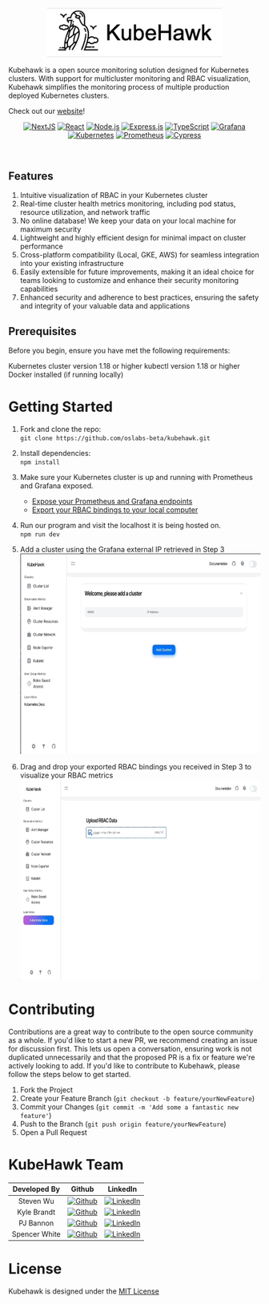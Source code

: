 
<p align="center">
  <img width="350" src="./public/kubehawklogo.png">
</p>


Kubehawk is a open source monitoring solution designed for Kubernetes clusters. With support for multicluster monitoring and RBAC visualization, Kubehawk simplifies the monitoring process of multiple production deployed Kubernetes clusters.

Check out our [website](https://www.kubehawk.com)!
<br/>

<div align="center">

[![NextJS](https://img.shields.io/badge/next.js-000000?style=for-the-badge&logo=nextdotjs&logoColor=white)](https://nextjs.org/)
[![React](https://img.shields.io/badge/react-%2320232a.svg?style=for-the-badge&logo=react&logoColor=%2361DAFB)](https://reactjs.org/)
[![Node.js](https://img.shields.io/badge/node.js-%23339933.svg?style=for-the-badge&logo=node.js&logoColor=white)](https://nodejs.org/)
[![Express.js](https://img.shields.io/badge/express.js-%23404d59.svg?style=for-the-badge&logo=express&logoColor=%2361DAFB)](https://expressjs.com)
[![TypeScript](https://img.shields.io/badge/typescript-%23007ACC.svg?style=for-the-badge&logo=typescript&logoColor=white)](https://www.typescriptlang.org/)
[![Grafana](https://img.shields.io/badge/grafana-%23F46800.svg?style=for-the-badge&logo=grafana&logoColor=white)](https://grafana.com/)
[![Kubernetes](https://img.shields.io/badge/kubernetes-%23326ce5.svg?style=for-the-badge&logo=kubernetes&logoColor=white)](https://kubernetes.io/)
[![Prometheus](https://img.shields.io/badge/Prometheus-E6522C?style=for-the-badge&logo=Prometheus&logoColor=white)](https://prometheus.io/)
[![Cypress](https://img.shields.io/badge/cypress-17202C?style=for-the-badge&logo=cypress&logoColor=white)](https://www.cypress.io/)

</div>

<br/>

## Features
1. Intuitive visualization of RBAC in your Kubernetes cluster
2. Real-time cluster health metrics monitoring, including pod status, resource utilization, and network traffic
3. No online database! We keep your data on your local machine for maximum security
4. Lightweight and highly efficient design for minimal impact on cluster performance
5. Cross-platform compatibility (Local, GKE, AWS) for seamless integration into your existing infrastructure
6. Easily extensible for future improvements, making it an ideal choice for teams looking to customize and enhance their security monitoring capabilities
7. Enhanced security and adherence to best practices, ensuring the safety and integrity of your valuable data and applications

## Prerequisites
Before you begin, ensure you have met the following requirements:

Kubernetes cluster version 1.18 or higher
kubectl version 1.18 or higher
Docker installed (if running locally)

# Getting Started
1. Fork and clone the repo: <br/>
   `git clone https://github.com/oslabs-beta/kubehawk.git`
2. Install dependencies: <br/>
   `npm install`
3. Make sure your Kubernetes cluster is up and running with Prometheus and Grafana exposed.
    * [Expose your Prometheus and Grafana endpoints](https://github.com/oslabs-beta/kubehawk/blob/main/clusterSetup.md)
    * [Export your RBAC bindings to your local computer](https://github.com/oslabs-beta/kubehawk/blob/main/clusterSetup.md#export-your-rbac-bindings-to-your-localhost)
4. Run our program and visit the localhost it is being hosted on.
     <br/>
    `npm run dev`
5. Add a cluster using the Grafana external IP retrieved in Step 3 
    <br/> 
    <img src="/public/addCluster.gif" width="800" height="400">

6. Drag and drop your exported RBAC bindings you received in Step 3 to visualize your RBAC metrics
    <br/>
    <img src="/public/addRoleBindings.gif" width="800" height="400">


# Contributing
Contributions are a great way to contribute to the open source community as a whole. If you'd like to start a new PR, we recommend creating an issue for discussion first. This lets us open a conversation, ensuring work is not duplicated unnecessarily and that the proposed PR is a fix or feature we're actively looking to add. If you'd like to contribute to Kubehawk, please follow the steps below to get started.

1. Fork the Project
2. Create your Feature Branch (`git checkout -b feature/yourNewFeature`)
3. Commit your Changes (`git commit -m 'Add some a fantastic new feature'`)
4. Push to the Branch (`git push origin feature/yourNewFeature`)
5. Open a Pull Request

# KubeHawk Team
| Developed By       | Github          | LinkedIn        |
| :------------------: | :-------------: | :-------------: |
| Steven Wu | [![Github](https://img.shields.io/badge/github-%23121011.svg?style=for-the-badge&logo=github&logoColor=white)](https://github.com/stevenox7) | [![LinkedIn](https://img.shields.io/badge/LinkedIn-%230077B5.svg?logo=linkedin&logoColor=white)](https://www.linkedin.com/in/wu-steven/) |
| Kyle Brandt | [![Github](https://img.shields.io/badge/github-%23121011.svg?style=for-the-badge&logo=github&logoColor=white)](https://github.com/knb47) | [![LinkedIn](https://img.shields.io/badge/LinkedIn-%230077B5.svg?logo=linkedin&logoColor=white)](https://www.linkedin.com/in/kylenbrandt/) |
| PJ Bannon | [![Github](https://img.shields.io/badge/github-%23121011.svg?style=for-the-badge&logo=github&logoColor=white)](https://github.com/Yomkool) | [![LinkedIn](https://img.shields.io/badge/LinkedIn-%230077B5.svg?logo=linkedin&logoColor=white)](https://www.linkedin.com/in/paulbannon/) |
| Spencer White | [![Github](https://img.shields.io/badge/github-%23121011.svg?style=for-the-badge&logo=github&logoColor=white)](https://github.com/sffw) | [![LinkedIn](https://img.shields.io/badge/LinkedIn-%230077B5.svg?logo=linkedin&logoColor=white)](https://www.linkedin.com/in/spencerffwhite/) |
# License

Kubehawk is designed under the [MIT License](License)



